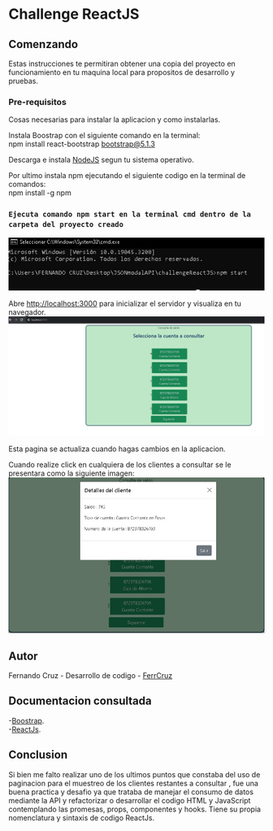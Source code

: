 # Challenge ReactJS

## Comenzando

Estas instrucciones te permitiran obtener una copia del proyecto en funcionamiento en tu maquina local para propositos de desarrollo y pruebas.

### Pre-requisitos 

Cosas necesarias para instalar la aplicacion y como instalarlas.

Instala Boostrap con el siguiente comando en la terminal:\
     npm install react-bootstrap bootstrap@5.1.3

Descarga e instala [NodeJS](https://nodejs.org/en/download) segun tu sistema operativo.

Por ultimo instala npm ejecutando el siguiente codigo en la terminal de comandos:\
     npm install -g npm

### `Ejecuta comando npm start en la terminal cmd dentro de la carpeta del proyecto creado`
![Alt text](/img/npmStart.jpg)

Abre [http://localhost:3000](http://localhost:3000) para inicializar el servidor y visualiza en tu navegador.
![Alt text](/img/localhost3000.jpg)

Esta pagina se actualiza cuando hagas cambios en la aplicacion.

Cuando realize click en cualquiera de los clientes a consultar se le presentara como la siguiente imagen:
![Alt text](/img/detallesCliente.jpg)

## Autor
Fernando Cruz - Desarrollo de codigo - [FerrCruz](https://github.com/FerrCruz)

## Documentacion consultada
-[Boostrap](https://getbootstrap.com/docs/4.1/getting-started/introduction/).\
-[ReactJs](https://legacy.reactjs.org/docs/getting-started.html).

## Conclusion

Si bien me falto realizar uno de los ultimos puntos que constaba del uso de paginacion para el muestreo de los clientes restantes a consultar
, fue una buena practica y desafio ya que trataba de manejar el consumo de datos mediante la API y refactorizar o desarrollar el codigo HTML y JavaScript
contemplando las promesas, props, componentes y hooks. Tiene su propia nomenclatura y sintaxis de codigo ReactJs.

